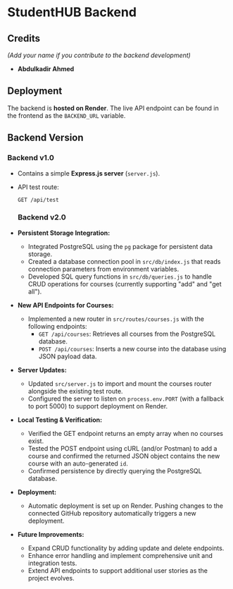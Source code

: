 # **StudentHUB Backend**

## **Credits**  
*(Add your name if you contribute to the backend development)*  
- **Abdulkadir Ahmed**  

## **Deployment**  
The backend is **hosted on Render**. The live API endpoint can be found in the frontend as the `BACKEND_URL` variable.  

## **Backend Version**  

### **Backend v1.0**  
- Contains a simple **Express.js server** (`server.js`).  
- API test route:  
  ```http
  GET /api/test
  ```
  ### **Backend v2.0**
- **Persistent Storage Integration:**  
  - Integrated PostgreSQL using the `pg` package for persistent data storage.
  - Created a database connection pool in `src/db/index.js` that reads connection parameters from environment variables.
  - Developed SQL query functions in `src/db/queries.js` to handle CRUD operations for courses (currently supporting "add" and "get all").

- **New API Endpoints for Courses:**  
  - Implemented a new router in `src/routes/courses.js` with the following endpoints:
    - `GET /api/courses`: Retrieves all courses from the PostgreSQL database.
    - `POST /api/courses`: Inserts a new course into the database using JSON payload data.
  
- **Server Updates:**  
  - Updated `src/server.js` to import and mount the courses router alongside the existing test route.
  - Configured the server to listen on `process.env.PORT` (with a fallback to port 5000) to support deployment on Render.

- **Local Testing & Verification:**  
  - Verified the GET endpoint returns an empty array when no courses exist.
  - Tested the POST endpoint using cURL (and/or Postman) to add a course and confirmed the returned JSON object contains the new course with an auto-generated `id`.
  - Confirmed persistence by directly querying the PostgreSQL database.

- **Deployment:**  
  - Automatic deployment is set up on Render. Pushing changes to the connected GitHub repository automatically triggers a new deployment.
  
- **Future Improvements:**  
  - Expand CRUD functionality by adding update and delete endpoints.
  - Enhance error handling and implement comprehensive unit and integration tests.
  - Extend API endpoints to support additional user stories as the project evolves.


